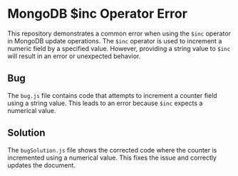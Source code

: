 # MongoDB $inc Operator Error

This repository demonstrates a common error when using the `$inc` operator in MongoDB update operations. The `$inc` operator is used to increment a numeric field by a specified value. However, providing a string value to `$inc` will result in an error or unexpected behavior.

## Bug
The `bug.js` file contains code that attempts to increment a counter field using a string value. This leads to an error because `$inc` expects a numerical value.

## Solution
The `bugSolution.js` file shows the corrected code where the counter is incremented using a numerical value.  This fixes the issue and correctly updates the document.